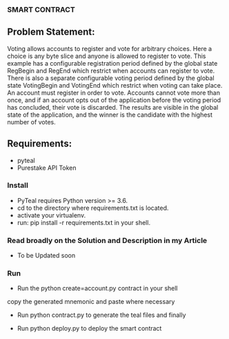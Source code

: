 ### SMART CONTRACT

## Problem Statement:

Voting allows accounts to register and vote for arbitrary choices.
Here a choice is any byte slice and anyone is allowed to register to vote.
This example has a configurable registration period defined by the global state RegBegin and
RegEnd which restrict when accounts can register to vote.
There is also a separate configurable voting period defined by the global state VotingBegin and VotingEnd which
restrict when voting can take place.
An account must register in order to vote. Accounts cannot vote more than once, and if an account opts out of
the application before the voting period has concluded, their vote is discarded.
The results are visible in the global state of the application,
and the winner is the candidate with the highest number of votes.

## Requirements:

- pyteal
- Purestake API Token

### Install

- PyTeal requires Python version >= 3.6.
- cd to the directory where requirements.txt is located.
- activate your virtualenv.
- run: pip install -r requirements.txt in your shell.

### Read broadly on the Solution and Description in my Article

- To be Updated soon

### Run

- Run the python create=account.py contract in your shell

copy the generated mnemonic and paste where necessary

- Run python contract.py to generate the teal files and finally

- Run python deploy.py to deploy the smart contract
